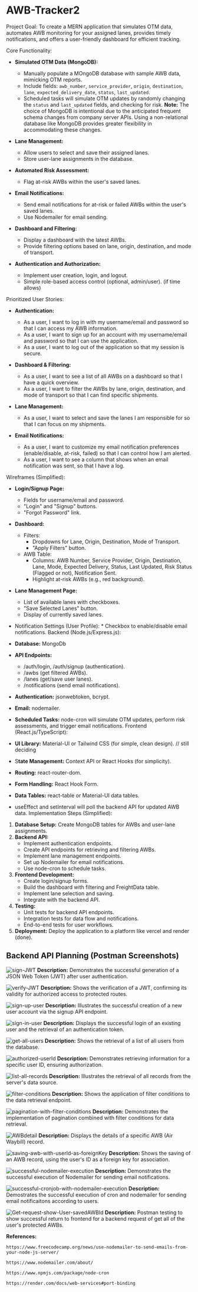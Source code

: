# AWB-Tracker2

Project Goal: To create a MERN application that simulates OTM data, automates AWB monitoring for your assigned lanes, provides timely notifications, and offers a user-friendly dashboard for efficient tracking.

Core Functionality:

- **Simulated OTM Data (MongoDB):**

  - Manually populate a MOngoDB database with sample AWB data, mimicking OTM reports.
  - Include fields: `awb_number`, `service_provider`, `origin`, `destination`, `lane`, `expected_delivery_date`, `status`, `last_updated`.
  - Scheduled tasks will simulate OTM updates by randomly changing the `status` and `last_updated` fields, and checking for risk.
  **Note:** The choice of MongoDB is intentional due to the anticipated frequent schema changes from company server APIs. Using a non-relational database like MongoDB provides greater flexibility in accommodating these changes.

- **Lane Management:**

  - Allow users to select and save their assigned lanes.
  - Store user-lane assignments in the database.

- **Automated Risk Assessment:**

  - Flag at-risk AWBs within the user's saved lanes.

- **Email Notifications:**

  - Send email notifications for at-risk or failed AWBs within the user's saved lanes.
  - Use Nodemailer for email sending.

- **Dashboard and Filtering:**

  - Display a dashboard with the latest AWBs.
  - Provide filtering options based on lane, origin, destination, and mode of transport.

- **Authentication and Authorization:**
  - Implement user creation, login, and logout.
  - Simple role-based access control (optional, admin/user). (if time allows)

Prioritized User Stories:

- **Authentication:**

  - As a user, I want to log in with my username/email and password so that I can access my AWB information.
  - As a user, I want to sign up for an account with my username/email and password so that I can use the application.
  - As a user, I want to log out of the application so that my session is secure.

- **Dashboard & Filtering:**

  - As a user, I want to see a list of all AWBs on a dashboard so that I have a quick overview.
  - As a user, I want to filter the AWBs by lane, origin, destination, and mode of transport so that I can find specific shipments.

- **Lane Management:**

  - As a user, I want to select and save the lanes I am responsible for so that I can focus on my shipments.

- **Email Notifications:**
  - As a user, I want to customize my email notification preferences (enable/disable, at-risk, failed) so that I can control how I am alerted.
  - As a user, I want to see a column that shows when an email notification was sent, so that I have a log.

Wireframes (Simplified):

- **Login/Signup Page:**

  - Fields for username/email and password.
  - "Login" and "Signup" buttons.
  - "Forgot Password" link.

- **Dashboard:**

  - Filters:
    - Dropdowns for Lane, Origin, Destination, Mode of Transport.
    - "Apply Filters" button.
  - AWB Table:
    - Columns: AWB Number, Service Provider, Origin, Destination, Lane, Mode, Expected Delivery, Status, Last Updated, Risk Status (Flagged or not), Notification Sent.
    - Highlight at-risk AWBs (e.g., red background).

- **Lane Management Page:**

  - List of available lanes with checkboxes.
  - "Save Selected Lanes" button.
  - Display of currently saved lanes.

- Notification Settings (User Profile): \* Checkbox to enable/disable email notifications.
  Backend (Node.js/Express.js):

- **Database:** MongoDb

- **API Endpoints:**

  - /auth/login, /auth/signup (authentication).
  - /awbs (get filtered AWBs).
  - /lanes (get/save user lanes).
  - /notifications (send email notifications).

- **Authentication:** jsonwebtoken, bcrypt.
- **Email:** nodemailer.
- **Scheduled Tasks:** node-cron will simulate OTM updates, perform risk assessments, and trigger email notifications.
  Frontend (React.js/TypeScript):
- **UI Library:** Material-UI or Tailwind CSS (for simple, clean design). // still deciding
- S**tate Management:** Context API or React Hooks (for simplicity).
- **Routing:** react-router-dom.
- **Form Handling:** React Hook Form.
- **Data Tables:** react-table or Material-UI data tables.
- useEffect and setInterval will poll the backend API for updated AWB data.
  Implementation Steps (Simplified):

1. **Database Setup:** Create MongoDB tables for AWBs and user-lane assignments.
2. **Backend API:**
   - Implement authentication endpoints.
   - Create API endpoints for retrieving and filtering AWBs.
   - Implement lane management endpoints.
   - Set up Nodemailer for email notifications.
   - Use node-cron to schedule tasks.
3. **Frontend Development:**
   - Create login/signup forms.
   - Build the dashboard with filtering and FreightData table.
   - Implement lane selection and saving.
   - Integrate with the backend API.
4. **Testing:**
   - Unit tests for backend API endpoints.
   - Integration tests for data flow and notifications.
   - End-to-end tests for user workflows.
5. **Deployment:** Deploy the application to a platform like vercel and render (done).
## Backend API Planning (Postman Screenshots)

![sign-JWT](images/sign-jwt.png)
**Description:** Demonstrates the successful generation of a JSON Web Token (JWT) after user authentication.

![verify-JWT](images/verify-token.png)
**Description:** Shows the verification of a JWT, confirming its validity for authorized access to protected routes.

![sign-up-user](images/signup.png)
**Description:** Illustrates the successful creation of a new user account via the signup API endpoint.

![sign-in-user](images/sign-in.png)
**Description:** Displays the successful login of an existing user and the retrieval of an authentication token.

![get-all-users](images/get-users.png)
**Description:** Shows the retrieval of a list of all users from the database.

![authorized-userId](images/authorized-UserId.png)
**Description:** Demonstrates retrieving information for a specific user ID, ensuring authorization.

![list-all-records](images/list-all-server-records.png)
**Description:** Illustrates the retrieval of all records from the server's data source.

![filter-conditions](images/filter-conditions.png)
**Description:** Shows the application of filter conditions to the data retrieval endpoint.

![pagination-with-filter-conditions](images/Pagination-with-filtering.png)
**Description:** Demonstrates the implementation of pagination combined with filter conditions for data retrieval.

![AWBdetail](images/AWBDetail.png)
**Description:** Displays the details of a specific AWB (Air Waybill) record.

![saving-awb-with-userId-as-foreignKey](images/saving-awb-with-userId-as-FK.png)
**Description:** Shows the saving of an AWB record, using the user's ID as a foreign key for association.

![successful-nodemailer-execution](images/successful-nodemailer-execution.png)
**Description:** Demonstrates the successful execution of Nodemailer for sending email notifications.

![successful-cronjob-with-nodemailer-execution](images/screenshot-for-Cron-Job-and-nodemailer.jpeg)
**Description:** Demostrates the successful execution of cron and nodemailer for sending email notificaitons according to users.

![Get-request-show-User-savedAWBId](images/GET-saved-User-AWBs.png)
**Description:** Postman testing to show successful return to frontend for a backend request of get all of the user's protected AWBs.

**References:**

    https://www.freecodecamp.org/news/use-nodemailer-to-send-emails-from-your-node-js-server/

    https://www.nodemailer.com/about/

    https://www.npmjs.com/package/node-cron

    https://render.com/docs/web-services#port-binding
